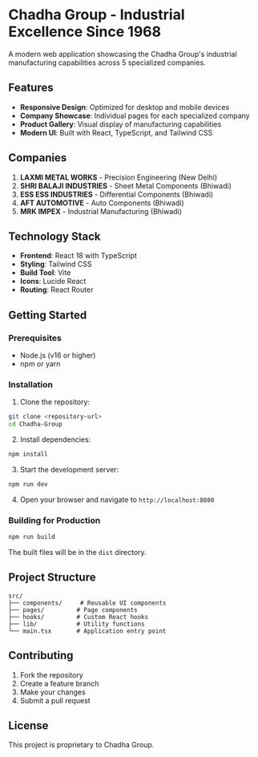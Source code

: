 # Chadha Group - Industrial Excellence Since 1968

A modern web application showcasing the Chadha Group's industrial manufacturing capabilities across 5 specialized companies.

## Features

- **Responsive Design**: Optimized for desktop and mobile devices
- **Company Showcase**: Individual pages for each specialized company
- **Product Gallery**: Visual display of manufacturing capabilities
- **Modern UI**: Built with React, TypeScript, and Tailwind CSS

## Companies

1. **LAXMI METAL WORKS** - Precision Engineering (New Delhi)
2. **SHRI BALAJI INDUSTRIES** - Sheet Metal Components (Bhiwadi)
3. **ESS ESS INDUSTRIES** - Differential Components (Bhiwadi)
4. **AFT AUTOMOTIVE** - Auto Components (Bhiwadi)
5. **MRK IMPEX** - Industrial Manufacturing (Bhiwadi)

## Technology Stack

- **Frontend**: React 18 with TypeScript
- **Styling**: Tailwind CSS
- **Build Tool**: Vite
- **Icons**: Lucide React
- **Routing**: React Router

## Getting Started

### Prerequisites

- Node.js (v16 or higher)
- npm or yarn

### Installation

1. Clone the repository:
```bash
git clone <repository-url>
cd Chadha-Group
```

2. Install dependencies:
```bash
npm install
```

3. Start the development server:
```bash
npm run dev
```

4. Open your browser and navigate to `http://localhost:8080`

### Building for Production

```bash
npm run build
```

The built files will be in the `dist` directory.

## Project Structure

```
src/
├── components/     # Reusable UI components
├── pages/         # Page components
├── hooks/         # Custom React hooks
├── lib/           # Utility functions
└── main.tsx       # Application entry point
```

## Contributing

1. Fork the repository
2. Create a feature branch
3. Make your changes
4. Submit a pull request

## License

This project is proprietary to Chadha Group.